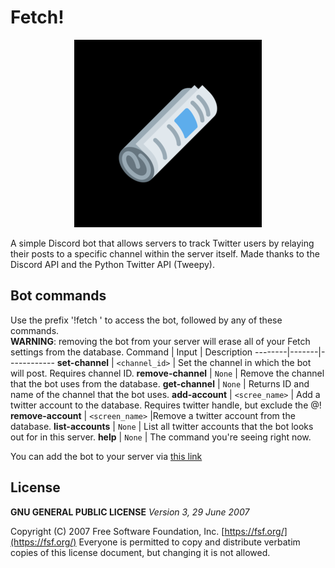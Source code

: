 # Fetch!
<p align="center">
  <img src="./fetch_logo.png">
</p>

A simple Discord bot that allows servers to track Twitter users by relaying their posts to a specific channel within the server itself.
Made thanks to the Discord API and the Python Twitter API (Tweepy).

## Bot commands
Use the prefix '!fetch ' to access the bot, followed by any of these commands.<br />**WARNING**: removing the bot from your server will erase all of your Fetch settings from the database. 
Command | Input | Description
--------|-------|------------
**set-channel** | `<channel_id>` | Set the channel in which the bot will post. Requires channel ID.
**remove-channel** | `None` | Remove the channel that the bot uses from the database.
**get-channel** | `None` | Returns ID and name of the channel that the bot uses.
**add-account** | `<scree_name>` | Add a twitter account to the database. Requires twitter handle, but exclude the @!
**remove-account** | `<screen_name>` |Remove a twitter account from the database.
**list-accounts** | `None` | List all twitter accounts that the bot looks out for in this server.
**help** | `None` | The command you're seeing right now.

You can add the bot to your server via [this link](https://discord.com/api/oauth2/authorize?client_id=695045455473672344&permissions=125952&scope=bot)

## License
**GNU GENERAL PUBLIC LICENSE**
*Version 3, 29 June 2007*

Copyright (C) 2007 Free Software Foundation, Inc. [https://fsf.org/](https://fsf.org/)
Everyone is permitted to copy and distribute verbatim copies
of this license document, but changing it is not allowed.